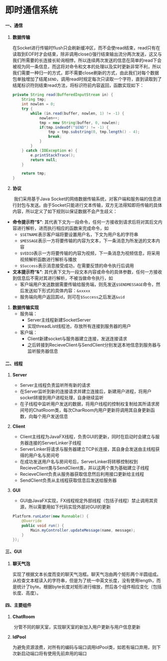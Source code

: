 # 即时通信系统

#### 一、通信

1. **数据传输**

   ​	在Socket进行传输时flush只会刷新缓冲区，而不会使read结束，read只有在读取到EOF时才会结束，除非调用close()强行结束输出流分两次发送，这又与我们所需要的长连接长轮询相悖。所以连续两次发送的信息在简单的read下会被视为同一条信息，而这将对命令和文本的处理以及实时更新非常不利，所以我们需要一种归一的方式，即不需要close刷新的方式，由此我们对每个数据包单独增加了结尾``$END``，调用read时规定每次只读取一个字符，直到读取到了结尾标识符则结束read方法，将标识符前内容返回，函数实现如下：

   ```JAVA
   private String read(BufferedInputStream in) {
       String tmp;
       int nowlen = 0;
       try {
           while (in.read(buffer, nowlen, 1) != -1) {
               nowlen++;
               tmp = new String(buffer, 0, nowlen);
               if(tmp.indexOf("$END") != -1) {
                   tmp = tmp.substring(0, tmp.length() - 4);
                   break;
               }
           }
       } catch (IOException e) {
           e.printStackTrace();
           return null;
       }  
   
       return tmp;
   }
   ```

2. **协议**

   ​	我们采用基于Java Socket的网络数据传输系统，对客户端和服务端的信息进行封包与发送。由于Socket只能进行文本传输，双方无法得知即将传输的具体内容，所以定义了如下规则以保证数据不会产生歧义：

- **命令提示符“$”**: 其代表下文为一段命令，任何一方接收到请求后将对其后文内容进行解析，进而执行相应的函数来完成命令，如
  - ``$SETNAME``表示客户端将要设置用户名，下文为用户名的字符串
  - ``$MESSAGE``表示一方将要传输的内容为文本，下一条消息为所发送的文本内容
  - ``$VEDIO``表示一方将要传输的内容为视频，下一条消息为视频信息，将采用视频解析函数进行解析与播放
  - ``$Success``表示消息接受成功，在需要反馈的命令执行后调用
- **文本提示符“&”**: 其代表下文为一段文本内容或命令的具体参数，任何一方接收到信息后不需对其进行解析，不被当做命令执行，如
  - 客户端用户发送数据需要传输给服务端，则先发送``$SENDMESSAGE``命令，然后发送如下形式的具体内容：``&xxxxx``
  - 服务端向用户返回其id，则可在``$Success``之后发送``&uid``

1. **数据传输实现**
   - 服务端：
     - Server主线程新建SocketServer
     - 实现threadList线程池，存放所有连接到服务器的用户
   - 客户端：
     - Client新建socket与服务器建立连接，发送连接请求
     - 之后转接到RecieveClient与SendClient分别发送本地信息到服务器与监听服务器信息

#### 二、线程

1. **Server**
   - Server主线程负责监听所有新的请求
   - 在Server监听到新的连接请求并建立连接后，新建用户进程，将用户socket转接到用户进程处理，自身继续监听
   - 在子线程中监听用户发送的数据，将用户线程的控制权复制给其所请求房间号的ChatRoom类，每次CharRoom内用户更新将调用其自身更新函数，向每个用户发送信息

1. **Client**

   - Client主线程为JavaFX线程，负责GUI的更新，同时在启动时会建立与服务器连接的ServerLinker子线程
   - ServerLinker将请求与服务器建立TCP长连接，其自身会发送由主线程获得的用户名与房间号
   - 在成功发送用户名与房间号后，ServerLinker将转移控制权到RecieveClient类与SendClient类，并以这两个类为基础建立子线程
   - RecieveClient负责从服务器获取信息然后利用接口更新给主线程
   - SendClient负责从主线程获取信息后发送给服务器

2. **GUI**

   - GUI由JavaFX实现，FX线程规定外部线程（包括子线程）禁止调用其资源，所以需要用如下代码实现外部对GUI的更新

   ```java
   Platform.runLater(new Runnable() {
       @Override
       public void run() {
           Main.myController.updateMessage(name, message);
       }
   });
   ```

#### 三、GUI

1. **聊天气泡**

   ​	实现了根据文本长度而变的聊天气泡框。聊天气泡由两个矩形两个半圆组成。从检查文本框读入的字符串，但是为了统一中英文长度，没有使用length，而是统计了byte。根据byte长度对矩形进行缩放，然后各个组件相应变化（包括长度、高度）。

#### 四、主要组件

1. **ChatRoom**

   ​	分管不同的聊天室，实现聊天室的新加入用户更新与用户信息更新

1. **IdPool**

   ​	为避免资源浪费，对所有的编码与端口调用IdPool类，如若有端口弃用，则下次新启动端口将有使用先前弃用的端口